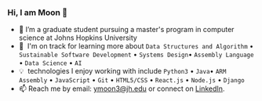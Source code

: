 ### Hi, I am Moon 👋


- 🏫 I’m a graduate student pursuing a master's program in computer science at Johns Hopkins University
- 🌱 &nbsp;I'm on track for learning more about ```Data Structures and Algorithm``` • ```Sustainable Software Development``` • ```Systems Design```• ```Assembly Language``` • ```Data Science``` • ```AI```
- 💡 &nbsp;technologies I enjoy working with include ```Python3``` • ```Java```• ```ARM Assembly``` • ```JavaScript``` • ```Git``` • ```HTML5/CSS``` • ```React.js``` • ```Node.js``` • ```Django```
- 📫 Reach me by email: [ymoon3@jh.edu](mailto:ymoon3@jh.edu) or connect on [LinkedIn](https://www.linkedin.com/in/moon-yechan). 
<!-- - ⚡ Fun fact: ... -->

<!-- Following is my github stats
  
[![Moon's github stats](https://github-readme-stats.vercel.app/api?username=ans9611)](https://github.com/ans9611/github-readme-stats)  
  
 -->
